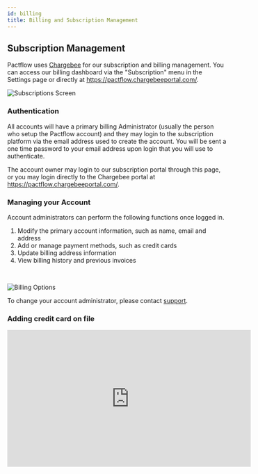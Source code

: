 ```yaml
---
id: billing
title: Billing and Subscription Management
---
```


## Subscription Management

Pactflow uses [Chargebee](https://www.chargebee.com/) for our subscription and billing management. You can access our billing dashboard via the "Subscription" menu in the Settings page or directly at https://pactflow.chargebeeportal.com/.

![Subscriptions Screen](/ui/billing-dashboard.png)

### Authentication

All accounts will have a primary billing Administrator (usually the person who setup the Pactflow account) and they may login to the subscription platform via the email address used to create the account. You will be sent a one time password to your email address upon login that you will use to authenticate.

The account owner may login to our subscription portal through this page, or you may login directly to the Chargebee portal at https://pactflow.chargebeeportal.com/.

### Managing your Account

Account administrators can perform the following functions once logged in.

1. Modify the primary account information, such as name, email and address
1. Add or manage payment methods, such as credit cards
1. Update billing address information
1. View billing history and previous invoices

&nbsp;

![Billing Options](/ui/billing-options.png)

To change your account administrator, please contact [support](mailto:support@pactflow.io?subject=Change%20Billing%20Administrator%20for%20account%20MYACCOUNT).

### Adding credit card on file

<iframe width="560" height="315" src="https://www.youtube.com/embed/R8DBH-Dqw-c" frameBorder="0" allow="accelerometer; autoplay; encrypted-media; gyroscope; picture-in-picture" allowFullScreen></iframe>